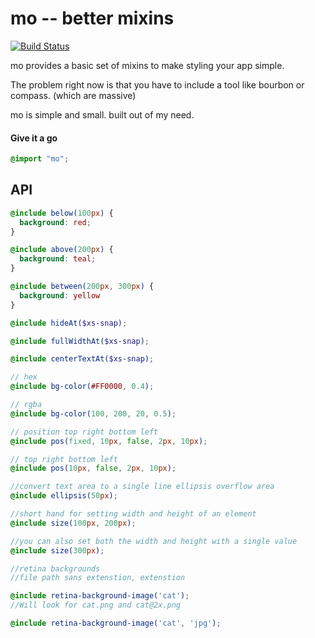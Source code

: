 mo -- better mixins
===============

[![Build Status](https://travis-ci.org/mojotech/mo.png)](https://travis-ci.org/mojotech/mo)

mo provides a basic set of mixins to make styling your app simple.

The problem right now is that you have to include a tool like bourbon or compass. (which are massive)

mo is simple and small. built out of my need.


#### Give it a go
```scss
@import "mo";
```


API
-----------


```scss
@include below(100px) {
  background: red;
}

@include above(200px) {
  background: teal;
}

@include between(200px, 300px) {
  background: yellow
}

@include hideAt($xs-snap);

@include fullWidthAt($xs-snap);

@include centerTextAt($xs-snap);

// hex
@include bg-color(#FF0000, 0.4);

// rgba
@include bg-color(100, 200, 20, 0.5);

// position top right bottom left
@include pos(fixed, 10px, false, 2px, 10px);

// top right bottom left
@include pos(10px, false, 2px, 10px);

//convert text area to a single line ellipsis overflow area
@include ellipsis(50px);

//short hand for setting width and height of an element
@include size(100px, 200px);

//you can also set both the width and height with a single value
@include size(300px);

//retina backgrounds
//file path sans extenstion, extenstion

@include retina-background-image('cat');
//Will look for cat.png and cat@2x.png

@include retina-background-image('cat', 'jpg');

```

